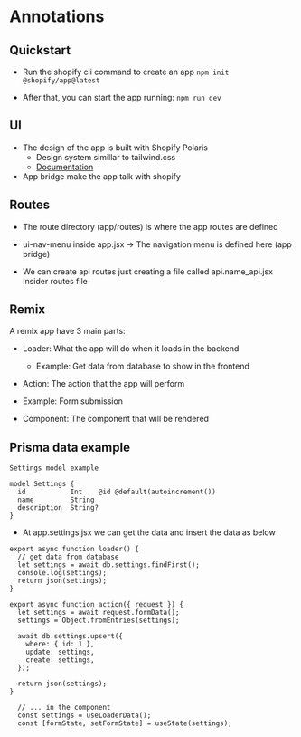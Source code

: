 # Annotations

## Quickstart

- Run the shopify cli command to create an app
  `npm init @shopify/app@latest`

- After that, you can start the app running:
  `npm run dev`

## UI

- The design of the app is built with Shopify Polaris
  - Design system simillar to tailwind.css
  - [Documentation](https://polaris.shopify.com/)
- App bridge make the app talk with shopify

## Routes

- The route directory (app/routes) is where the app routes are defined
- ui-nav-menu inside app.jsx -> The navigation menu is defined here (app bridge)

- We can create api routes just creating a file called api.name_api.jsx insider routes file

## Remix

A remix app have 3 main parts:

- Loader: What the app will do when it loads in the backend

  - Example: Get data from database to show in the frontend

- Action: The action that the app will perform
- Example: Form submission

- Component: The component that will be rendered

## Prisma data example

```
Settings model example

model Settings {
  id           Int    @id @default(autoincrement())
  name         String
  description  String?
}

```

- At app.settings.jsx we can get the data and insert the data as below

```
export async function loader() {
  // get data from database
  let settings = await db.settings.findFirst();
  console.log(settings);
  return json(settings);
}

export async function action({ request }) {
  let settings = await request.formData();
  settings = Object.fromEntries(settings);

  await db.settings.upsert({
    where: { id: 1 },
    update: settings,
    create: settings,
  });

  return json(settings);
}

  // ... in the component
  const settings = useLoaderData();
  const [formState, setFormState] = useState(settings);
```
